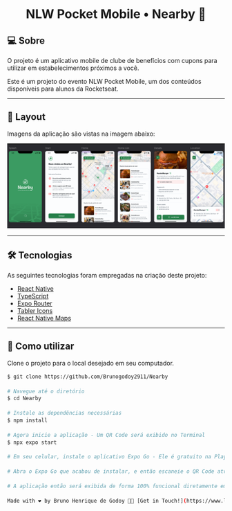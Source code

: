 <p align="center">
  <h1 align="center">NLW Pocket Mobile • Nearby 🚀</h1>
</p>

## 💻 Sobre

O projeto é um aplicativo mobile de clube de benefícios com cupons para utilizar em estabelecimentos próximos a você.

Este é um projeto do evento NLW Pocket Mobile, um dos conteúdos disponíveis para alunos da Rocketseat.
___

## 🎨 Layout
Imagens da aplicação são vistas na imagem abaixo:

![nearby capa](assets/images/capa.png)


___

## 🛠 Tecnologias

As seguintes tecnologias foram empregadas na criação deste projeto:

- [React Native](https://reactnative.dev/)
- [TypeScript](https://www.typescriptlang.org/)
- [Expo Router](https://docs.expo.dev/router/introduction/)
- [Tabler Icons](https://tabler.io/docs/icons/react-native)
- [React Native Maps](https://github.com/react-native-maps/react-native-maps)

___

## 🚀 Como utilizar

Clone o projeto para o local desejado em seu computador.

```bash
$ git clone https://github.com/Brunogodoy2911/Nearby

# Navegue até o diretório
$ cd Nearby

# Instale as dependências necessárias
$ npm install

# Agora inicie a aplicação - Um QR Code será exibido no Terminal
$ npx expo start

# Em seu celular, instale o aplicativo Expo Go - Ele é gratuito na Play Store.

# Abra o Expo Go que acabou de instalar, e então escaneie o QR Code através do aplicativo.

# A aplicação então será exibida de forma 100% funcional diretamente em seu celular.

Made with ❤️ by Bruno Henrique de Godoy 👋🏽 [Get in Touch!](https://www.linkedin.com/in/bruno-godoy-07806726b/)
